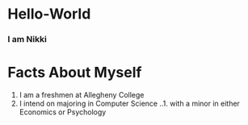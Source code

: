 
# Hello-World

### I am Nikki

# Facts About Myself

1. I am a freshmen at Allegheny College
2. I intend on majoring in Computer Science
 ..1. with a minor in either Economics or Psychology
